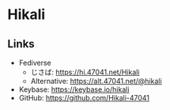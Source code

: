 # Hikali 

## Links
- Fediverse
  - じさば: https://hi.47041.net/Hikali
  - Alternative: https://alt.47041.net/@hikali
- Keybase: https://keybase.io/hikali
- GitHub: https://github.com/Hikali-47041
